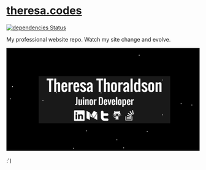# [theresa.codes](theresa.codes)
[![dependencies Status](https://david-dm.org/tthoraldson/theresa.codes/status.svg)](https://david-dm.org/tthoraldson/theresa.codes)

My professional website repo. Watch my site change and evolve.

![Website Example](/photos/example.png)

:')
